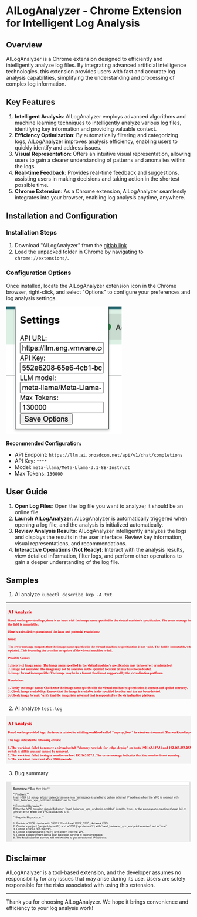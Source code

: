 # AILogAnalyzer - Chrome Extension for Intelligent Log Analysis

## Overview

AILogAnalyzer is a Chrome extension designed to efficiently and intelligently analyze log files. By integrating advanced artificial intelligence technologies, this extension provides users with fast and accurate log analysis capabilities, simplifying the understanding and processing of complex log information.

## Key Features

1. **Intelligent Analysis**: AILogAnalyzer employs advanced algorithms and machine learning techniques to intelligently analyze various log files, identifying key information and providing valuable context.
2. **Efficiency Optimization**: By automatically filtering and categorizing logs, AILogAnalyzer improves analysis efficiency, enabling users to quickly identify and address issues.
3. **Visual Representation**: Offers an intuitive visual representation, allowing users to gain a clearer understanding of patterns and anomalies within the logs.
4. **Real-time Feedback**: Provides real-time feedback and suggestions, assisting users in making decisions and taking action in the shortest possible time.
5. **Chrome Extension**: As a Chrome extension, AILogAnalyzer seamlessly integrates into your browser, enabling log analysis anytime, anywhere.

## Installation and Configuration

### Installation Steps

1. Download "AILogAnalyzer" from the [gitlab link](https://gitlab-vmw.devops.broadcom.net/rg011725/ai-log-analyzer/-/archive/2.0.0/ai-log-analyzer-2.0.0.zip)
2. Load the unpacked folder in Chrome by navigating to `chrome://extensions/`.

### Configuration Options

Once installed, locate the AILogAnalyzer extension icon in the Chrome browser, right-click, and select "Options" to configure your preferences and log analysis settings.

![settings](https://github.com/ppray/AI-Log-Analyzer/blob/main/img/setting.png)

**Recommended Configuration:**
- API Endpoint: `https://llm.ai.broadcom.net/api/v1/chat/completions`
- API Key: `****`
- Model: `meta-llama/Meta-Llama-3.1-8B-Instruct`
- Max Tokens: `130000`

## User Guide

1. **Open Log Files**: Open the log file you want to analyze; it should be an online file.
2. **Launch AILogAnalyzer**: AILogAnalyzer is automatically triggered when opening a log file, and the analysis is initialized automatically.
3. **Review Analysis Results**: AILogAnalyzer intelligently analyzes the logs and displays the results in the user interface. Review key information, visual representations, and recommendations.
4. **Interactive Operations (Not Ready)**: Interact with the analysis results, view detailed information, filter logs, and perform other operations to gain a deeper understanding of the log file.

## Samples

1. AI analyze `kubectl_describe_kcp_-A.txt`

![kubectl_log](https://github.com/ppray/AI-Log-Analyzer/blob/main/img/kubectl_log.png)

2. AI analyze `test.log`

![test.log](https://github.com/ppray/AI-Log-Analyzer/blob/main/img/test_log.png)

3. Bug summary

![Bug Summary](https://github.com/ppray/AI-Log-Analyzer/blob/main/img/bug_summary.png)


## Disclaimer

AILogAnalyzer is a tool-based extension, and the developer assumes no responsibility for any issues that may arise during its use. Users are solely responsible for the risks associated with using this extension.

---

Thank you for choosing AILogAnalyzer. We hope it brings convenience and efficiency to your log analysis work!
